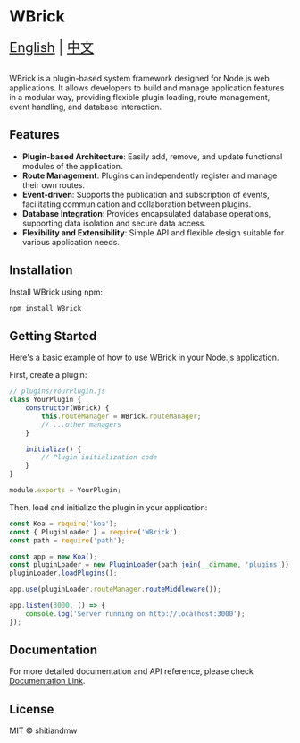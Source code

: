 # WBrick


<div style="font-size: 1.5rem;">
  <a href="./README.md">English</a> |
  <a href="./README_CN.md">中文</a>
</div>
</br>


WBrick is a plugin-based system framework designed for Node.js web applications. It allows developers to build and manage application features in a modular way, providing flexible plugin loading, route management, event handling, and database interaction.

## Features

- **Plugin-based Architecture**: Easily add, remove, and update functional modules of the application.
- **Route Management**: Plugins can independently register and manage their own routes.
- **Event-driven**: Supports the publication and subscription of events, facilitating communication and collaboration between plugins.
- **Database Integration**: Provides encapsulated database operations, supporting data isolation and secure data access.
- **Flexibility and Extensibility**: Simple API and flexible design suitable for various application needs.

## Installation

Install WBrick using npm:

```bash
npm install WBrick
```

## Getting Started
Here's a basic example of how to use WBrick in your Node.js application.

First, create a plugin:

```javascript
// plugins/YourPlugin.js
class YourPlugin {
    constructor(WBrick) {
        this.routeManager = WBrick.routeManager;
        // ...other managers
    }

    initialize() {
        // Plugin initialization code
    }
}

module.exports = YourPlugin;
```

Then, load and initialize the plugin in your application:

```javascript
const Koa = require('koa');
const { PluginLoader } = require('WBrick');
const path = require('path');

const app = new Koa();
const pluginLoader = new PluginLoader(path.join(__dirname, 'plugins'));
pluginLoader.loadPlugins();

app.use(pluginLoader.routeManager.routeMiddleware());

app.listen(3000, () => {
    console.log('Server running on http://localhost:3000');
});
```

## Documentation

For more detailed documentation and API reference, please check [Documentation Link]().

## License
MIT © shitiandmw
